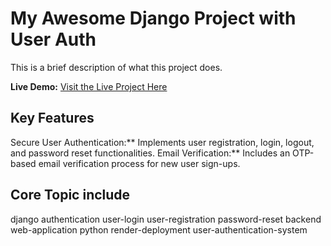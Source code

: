 # My Awesome Django Project with User Auth

This is a brief description of what this project does.

**Live Demo:** [Visit the Live Project Here](https://userauth-i7g3.onrender.com)


## Key Features

  Secure User Authentication:** Implements user registration, login, logout, and password reset functionalities.
  Email Verification:** Includes an OTP-based email verification process for new user sign-ups.

## Core Topic include 
django
authentication
user-login
user-registration
password-reset
backend
web-application
python
render-deployment
user-authentication-system

 




